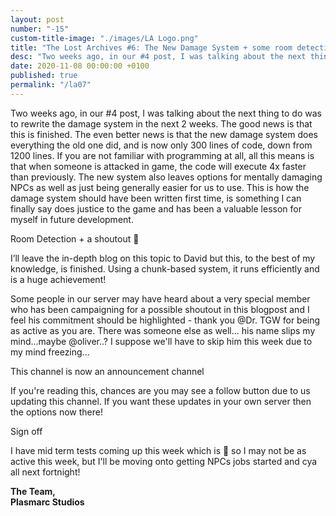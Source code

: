 ```yaml
---
layout: post
number: "-15"
custom-title-image: "./images/LA Logo.png"
title: "The Lost Archives #6: The New Damage System + some room detection thing…"
desc: "Two weeks ago, in our #4 post, I was talking about the next thing to do was to rewrite the damage system in the next 2 weeks. The good news is that this is finished. The even better news is that the new damage system does everything the old one did, and is now only 300 lines of code, down from 1200 lines. If you are not familiar with programming at all, all this means is that when someone is attacked in game, the code will execute 4x faster than previously. The new system also leaves options for mentally damaging NPCs as well as just being generally easier for us to use. This is how the damage system should have been written first time, is something I can finally say does justice to the game and has been a valuable lesson for myself in future development."
date: 2020-11-08 00:00:00 +0100
published: true
permalink: "/la07"
---
```

Two weeks ago, in our #4 post, I was talking about the next thing to do was to rewrite the damage system in the next 2 weeks. The good news is that this is finished. The even better news is that the new damage system does everything the old one did, and is now only 300 lines of code, down from 1200 lines. If you are not familiar with programming at all, all this means is that when someone is attacked in game, the code will execute 4x faster than previously. The new system also leaves options for mentally damaging NPCs as well as just being generally easier for us to use. This is how the damage system should have been written first time, is something I can finally say does justice to the game and has been a valuable lesson for myself in future development.

Room Detection + a shoutout 👀

I’ll leave the in-depth blog on this topic to David but this, to the best of my knowledge, is finished. Using a chunk-based system, it runs efficiently and is a huge achievement! 

Some people in our server may have heard about a very special member who has been campaigning for a possible shoutout in this blogpost and I feel his commitment should be highlighted - thank you @Dr. TGW for being as active as you are. There was someone else as well... his name slips my mind...maybe @oliver..? I suppose we'll have to skip him this week due to my mind freezing...

This channel is now an announcement channel

If you're reading this, chances are you may see a follow button due to us updating this channel. If you want these updates in your own server then the options now there!

Sign off

I have mid term tests coming up this week which is 😬  so I may not be as active this week, but I'll be moving onto getting NPCs jobs started and cya all next fortnight!


**The Team,**\
**Plasmarc Studios**